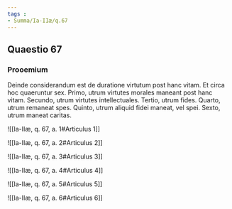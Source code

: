 ```yaml
---
tags : 
- Summa/Ia-IIæ/q.67
---
```


## Quaestio 67

### Prooemium

Deinde considerandum est de duratione virtutum post hanc vitam. Et circa hoc quaeruntur sex. Primo, utrum virtutes morales maneant post hanc vitam. Secundo, utrum virtutes intellectuales. Tertio, utrum fides. Quarto, utrum remaneat spes. Quinto, utrum aliquid fidei maneat, vel spei. Sexto, utrum maneat caritas.

![[Ia-IIæ, q. 67, a. 1#Articulus 1]]

![[Ia-IIæ, q. 67, a. 2#Articulus 2]]

![[Ia-IIæ, q. 67, a. 3#Articulus 3]]

![[Ia-IIæ, q. 67, a. 4#Articulus 4]]

![[Ia-IIæ, q. 67, a. 5#Articulus 5]]

![[Ia-IIæ, q. 67, a. 6#Articulus 6]]

